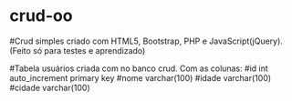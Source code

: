 # crud-oo

#Crud simples criado com HTML5, Bootstrap, PHP e JavaScript(jQuery). (Feito só para testes e aprendizado)

#Tabela usuários criada com no banco crud. Com as colunas:
#id int auto_increment primary key
#nome varchar(100)
#idade varchar(100)
#cidade varchar(100)

